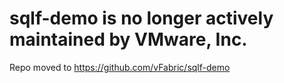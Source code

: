 # sqlf-demo is no longer actively maintained by VMware, Inc.

Repo moved to https://github.com/vFabric/sqlf-demo
